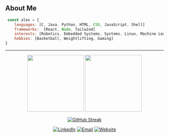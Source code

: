 ## About Me

```javascript
 const alex = {
    languages: [C, Java, Python, HTML, CSS, JavaScript, Shell]
    frameworks:  [React, Node, Tailwind]
    interests: [Robotics, Embedded Systems, Systems, Linux, Machine Learning]
    hobbies: [Basketball, Weightlifting, Gaming]
}
```
 


</div>

---

<div align="center">
  
<img height="180em" src="https://github-readme-stats.vercel.app/api?username=alex-wanger&show_icons=true&theme=tokyonight&include_all_commits=true&count_private=true&border_radius=20&bg_color=0D1117&title_color=00D9FF&icon_color=00D9FF&text_color=C9D1D9&border_color=30363D"/>

<img height="180em" src="https://github-readme-stats.vercel.app/api/top-langs/?username=alex-wanger&layout=compact&theme=tokyonight&border_radius=20&bg_color=0D1117&title_color=00D9FF&text_color=C9D1D9&border_color=30363D"/>

</div>

<div align="center">
  
[![GitHub Streak](https://github-readme-streak-stats.herokuapp.com?user=alex-wanger&theme=tokyonight&border_radius=20&background=0D1117&stroke=30363D&ring=00D9FF&fire=00D9FF&currStreakLabel=00D9FF&sideNums=C9D1D9&currStreakNum=C9D1D9&sideLabels=C9D1D9&dates=8B949E)](https://git.io/streak-stats)

</div>

 


 

<div align="center">

[![LinkedIn](https://img.shields.io/badge/LinkedIn-0077B5?style=for-the-badge&logo=linkedin&logoColor=white)](https://www.linkedin.com/in/alex-wang-b23097314/)
[![Email](https://img.shields.io/badge/Email-D14836?style=for-the-badge&logo=gmail&logoColor=white)](mailto:alexwang94834@gmail.com)
[![Website](https://img.shields.io/badge/Portfolio-000000?style=for-the-badge&logo=About.me&logoColor=white)](https://awanger.vercel.app/)

 


